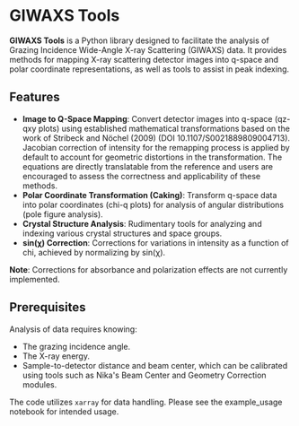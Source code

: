 # GIWAXS Tools

**GIWAXS Tools** is a Python library designed to facilitate the analysis of Grazing Incidence Wide-Angle X-ray Scattering (GIWAXS) data. It provides methods for mapping X-ray scattering detector images into q-space and polar coordinate representations, as well as tools to assist in peak indexing.

## Features

- **Image to Q-Space Mapping**: Convert detector images into q-space (qz-qxy plots) using established mathematical transformations based on the work of Stribeck and Nöchel (2009) (DOI 10.1107/S0021889809004713). Jacobian correction of intensity for the remapping process is applied by default to account for geometric distortions in the transformation. The equations are directly translatable from the reference and users are encouraged to assess the correctness and applicability of these methods. 
- **Polar Coordinate Transformation (Caking)**: Transform q-space data into polar coordinates (chi-q plots) for analysis of angular distributions (pole figure analysis).
- **Crystal Structure Analysis**: Rudimentary tools for analyzing and indexing various crystal structures and space groups.
- **sin(χ) Correction**: Corrections for variations in intensity as a function of chi, achieved by normalizing by sin(χ).

**Note**: Corrections for absorbance and polarization effects are not currently implemented.

## Prerequisites

Analysis of data requires knowing:
- The grazing incidence angle.
- The X-ray energy.
- Sample-to-detector distance and beam center, which can be calibrated using tools such as Nika's Beam Center and Geometry Correction modules.

The code utilizes `xarray` for data handling. Please see the example_usage notebook for intended usage.
